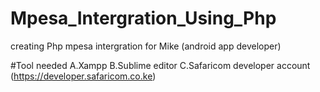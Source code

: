 # Mpesa_Intergration_Using_Php
creating  Php  mpesa intergration for Mike (android app developer)

 #Tool needed
  A.Xampp
  B.Sublime editor
  C.Safaricom developer account (https://developer.safaricom.co.ke)
